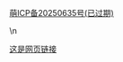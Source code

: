 <a href="https://icp.gov.moe/?keyword=20250635" target="_blank">萌ICP备20250635号(已过期)</a>
<p>\n</p>
<a href="http://waterchisato.github.io" target="_blank">这是网页链接</a>

